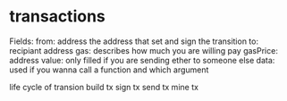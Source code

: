 # transactions

Fields:
from: address the address that set and sign the transition
to: recipiant address
gas: describes how much you are willing pay
gasPrice: address
value: only filled if you are sending ether to someone else
data: used if you wanna call a function and which argument

life cycle of transion
build tx
sign tx
send tx
mine tx

